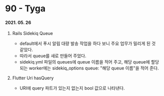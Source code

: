 90 - Tyga
========
#### 2021. 05. 26

1. Rails Sidekiq Queue
    - default에서 푸시 알림 대량 발송 작업을 하다 보니 주요 업무가 밀리게 된 것 같았다.
    - 따라서 queue를 새로 만들어 주었다.
    - sidekiq.yml 파일의 queues에 queue 이름을 적어 주고,
    해당 queue에 할당되는 worker에는  sidekiq_options queue: "해당 queue 이름"을 적어 준다.

2. Flutter Uri hasQuery
    - URI에 query 파트가 있는지 없는지 bool 값으로 나타낸다.